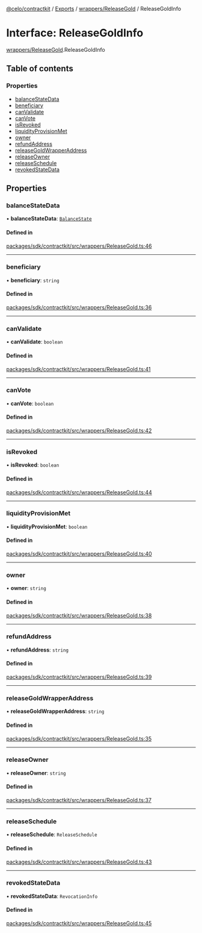 [@celo/contractkit](../README.md) / [Exports](../modules.md) / [wrappers/ReleaseGold](../modules/wrappers_ReleaseGold.md) / ReleaseGoldInfo

# Interface: ReleaseGoldInfo

[wrappers/ReleaseGold](../modules/wrappers_ReleaseGold.md).ReleaseGoldInfo

## Table of contents

### Properties

- [balanceStateData](wrappers_ReleaseGold.ReleaseGoldInfo.md#balancestatedata)
- [beneficiary](wrappers_ReleaseGold.ReleaseGoldInfo.md#beneficiary)
- [canValidate](wrappers_ReleaseGold.ReleaseGoldInfo.md#canvalidate)
- [canVote](wrappers_ReleaseGold.ReleaseGoldInfo.md#canvote)
- [isRevoked](wrappers_ReleaseGold.ReleaseGoldInfo.md#isrevoked)
- [liquidityProvisionMet](wrappers_ReleaseGold.ReleaseGoldInfo.md#liquidityprovisionmet)
- [owner](wrappers_ReleaseGold.ReleaseGoldInfo.md#owner)
- [refundAddress](wrappers_ReleaseGold.ReleaseGoldInfo.md#refundaddress)
- [releaseGoldWrapperAddress](wrappers_ReleaseGold.ReleaseGoldInfo.md#releasegoldwrapperaddress)
- [releaseOwner](wrappers_ReleaseGold.ReleaseGoldInfo.md#releaseowner)
- [releaseSchedule](wrappers_ReleaseGold.ReleaseGoldInfo.md#releaseschedule)
- [revokedStateData](wrappers_ReleaseGold.ReleaseGoldInfo.md#revokedstatedata)

## Properties

### balanceStateData

• **balanceStateData**: [`BalanceState`](wrappers_ReleaseGold.BalanceState.md)

#### Defined in

[packages/sdk/contractkit/src/wrappers/ReleaseGold.ts:46](https://github.com/celo-org/developer-tooling/blob/master/packages/sdk/contractkit/src/wrappers/ReleaseGold.ts#L46)

___

### beneficiary

• **beneficiary**: `string`

#### Defined in

[packages/sdk/contractkit/src/wrappers/ReleaseGold.ts:36](https://github.com/celo-org/developer-tooling/blob/master/packages/sdk/contractkit/src/wrappers/ReleaseGold.ts#L36)

___

### canValidate

• **canValidate**: `boolean`

#### Defined in

[packages/sdk/contractkit/src/wrappers/ReleaseGold.ts:41](https://github.com/celo-org/developer-tooling/blob/master/packages/sdk/contractkit/src/wrappers/ReleaseGold.ts#L41)

___

### canVote

• **canVote**: `boolean`

#### Defined in

[packages/sdk/contractkit/src/wrappers/ReleaseGold.ts:42](https://github.com/celo-org/developer-tooling/blob/master/packages/sdk/contractkit/src/wrappers/ReleaseGold.ts#L42)

___

### isRevoked

• **isRevoked**: `boolean`

#### Defined in

[packages/sdk/contractkit/src/wrappers/ReleaseGold.ts:44](https://github.com/celo-org/developer-tooling/blob/master/packages/sdk/contractkit/src/wrappers/ReleaseGold.ts#L44)

___

### liquidityProvisionMet

• **liquidityProvisionMet**: `boolean`

#### Defined in

[packages/sdk/contractkit/src/wrappers/ReleaseGold.ts:40](https://github.com/celo-org/developer-tooling/blob/master/packages/sdk/contractkit/src/wrappers/ReleaseGold.ts#L40)

___

### owner

• **owner**: `string`

#### Defined in

[packages/sdk/contractkit/src/wrappers/ReleaseGold.ts:38](https://github.com/celo-org/developer-tooling/blob/master/packages/sdk/contractkit/src/wrappers/ReleaseGold.ts#L38)

___

### refundAddress

• **refundAddress**: `string`

#### Defined in

[packages/sdk/contractkit/src/wrappers/ReleaseGold.ts:39](https://github.com/celo-org/developer-tooling/blob/master/packages/sdk/contractkit/src/wrappers/ReleaseGold.ts#L39)

___

### releaseGoldWrapperAddress

• **releaseGoldWrapperAddress**: `string`

#### Defined in

[packages/sdk/contractkit/src/wrappers/ReleaseGold.ts:35](https://github.com/celo-org/developer-tooling/blob/master/packages/sdk/contractkit/src/wrappers/ReleaseGold.ts#L35)

___

### releaseOwner

• **releaseOwner**: `string`

#### Defined in

[packages/sdk/contractkit/src/wrappers/ReleaseGold.ts:37](https://github.com/celo-org/developer-tooling/blob/master/packages/sdk/contractkit/src/wrappers/ReleaseGold.ts#L37)

___

### releaseSchedule

• **releaseSchedule**: `ReleaseSchedule`

#### Defined in

[packages/sdk/contractkit/src/wrappers/ReleaseGold.ts:43](https://github.com/celo-org/developer-tooling/blob/master/packages/sdk/contractkit/src/wrappers/ReleaseGold.ts#L43)

___

### revokedStateData

• **revokedStateData**: `RevocationInfo`

#### Defined in

[packages/sdk/contractkit/src/wrappers/ReleaseGold.ts:45](https://github.com/celo-org/developer-tooling/blob/master/packages/sdk/contractkit/src/wrappers/ReleaseGold.ts#L45)

